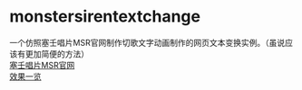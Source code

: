 # monstersirentextchange
一个仿照塞壬唱片MSR官网制作切歌文字动画制作的网页文本变换实例。（虽说应该有更加简便的方法）<br>
<a href="https://monster-siren.hypergryph.com/about">塞壬唱片MSR官网</a><br>
<a href="https://colacat-mp3.github.io/monstersirentextchange">效果一览</a>
